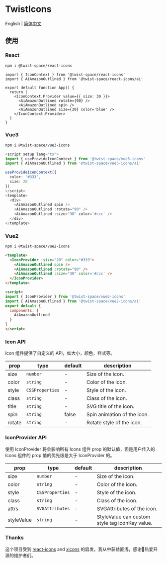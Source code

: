 # TwistIcons
English | [简体中文](README.zh.md)

## 使用

### React

```bash
npm i @twist-space/react-icons
```


```tsx
import { IconContext } from '@twist-space/react-icons'
import { AiAmazonOutlined } from '@twist-space/react-icons/ai'

export default function App() {
  return (
    <IconContext.Provider value={{ size: 30 }}>
      <AiAmazonOutlined rotate={90} />
      <AiAmazonOutlined spin />
      <AiAmazonOutlined size={30} color='blue' />
    </IconContext.Provider>
  )
}
```

### Vue3

```bash
npm i @twist-space/vue3-icons
```


```ts
<script setup lang="ts">
import { useProvideIconContext } from '@twist-space/vue3-icons'
import { AiAmazonOutlined } from '@twist-space/vue3-icons/ai'

useProvideIconContext({
  color: '#333',
  size: 20
})
</script>
<template>
  <div>
    <AiAmazonOutlined spin />
    <AiAmazonOutlined :rotate="90" />
    <AiAmazonOutlined :size="30" color='#ccc' />
  </div>
</template>
```

### Vue2

```bash
npm i @twist-space/vue2-icons
```


```html
<template>
  <IconProvider :size="20" color="#333">
    <AiAmazonOutlined spin />
    <AiAmazonOutlined :rotate="90" />
    <AiAmazonOutlined :size="30" color='#ccc' />
  </IconProvider>
</template>

<script>
import { IconProvider } from '@twist-space/vue2-icons'
import { AiAmazonOutlined } from '@twist-space/vue2-icons/ai'
export default {
  components: {
    AiAmazonOutlined
  }
}
</script>
```

### Icon API

Icon 组件提供了自定义的 API，如大小，颜色，样式等。

| prop  | type               | default | description            |
| ----- | ------------------ | ------- | ---------------------- |
| size  | `number`           | -       | Size of the icon.      |
| color | `string`           | -       | Color of the icon.     |
| style | `CSSProperties`    | -       | Style of the icon.     |
| class | `string`           | -       | Class of the icon.     |
| title | `string`           | -       | SVG title of the icon.     |
| spin  | `string`           | false   | Spin animation of the icon.  |
| rotate| `string`           | -       | Rotate style of the icon.  |

### IconProvider API

使用 IconProvider 将会影响所有 Icons 组件 prop 的默认值，但是用户传入的 Icons 组件的 prop 值的优先级是大于 IconProvider 的。

| prop  | type               | default | description            |
| ----- | ------------------ | ------- | ---------------------- |
| size  | `number`           | -       | Size of the icon.      |
| color | `string`           | -       | Color of the icon.     |
| style | `CSSProperties`    | -       | Style of the icon.     |
| class | `string`           | -       | Class of the icon.     |
| attrs | `SVGAttributes`    | -       | SVGAttributes of the icon.|
| styleValue | `string`      | -       | StyleValue can custom style tag iconKey value.|

### Thanks

这个项目受到 [react-icons](https://github.com/react-icons/react-icons) and [xicons](https://github.com/07akioni/xicons)
的启发，我从中获益匪浅，感谢🙏热爱开源的维护者们。